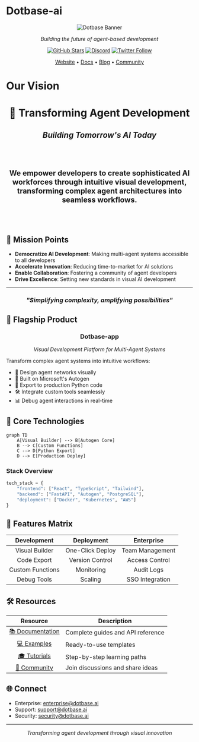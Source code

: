 # Dotbase-ai
<div align="center">

![Dotbase Banner](/api/placeholder/800/200)

*Building the future of agent-based development*

[![GitHub Stars](https://img.shields.io/github/stars/dotbase?style=flat-square&logo=github)](https://github.com/dotbase)
[![Discord](https://img.shields.io/discord/XXXXXX?style=flat-square&logo=discord)](https://discord.gg/dotbase)
[![Twitter Follow](https://img.shields.io/twitter/follow/dotbaseai?style=flat-square&logo=twitter)](https://twitter.com/dotbase)

[Website](https://dotbase.ai) • [Docs](https://docs.dotbase.ai) • [Blog](https://blog.dotbase.ai) • [Community](https://community.dotbase.ai)

</div>

# Our Vision

<div align="center">

# 🎯 Transforming Agent Development

## *Building Tomorrow's AI Today*

</div>

<div align="center" style="font-size: 1.2em; padding: 2em 0;">

### We empower developers to create sophisticated AI workforces through intuitive visual development, transforming complex agent architectures into seamless workflows.

</div>

## 🚀 Mission Points

- **Democratize AI Development**: Making multi-agent systems accessible to all developers
- **Accelerate Innovation**: Reducing time-to-market for AI solutions
- **Enable Collaboration**: Fostering a community of agent developers
- **Drive Excellence**: Setting new standards in visual AI development

<div align="center">

---

### *"Simplifying complexity, amplifying possibilities"*

</div>

## 🎯 Flagship Product

<div align="center">

### Dotbase-app
*Visual Development Platform for Multi-Agent Systems*

</div>

Transform complex agent systems into intuitive workflows:

- 🎨 Design agent networks visually
- 🤖 Built on Microsoft's Autogen
- 🔄 Export to production Python code
- 🛠️ Integrate custom tools seamlessly
- 📊 Debug agent interactions in real-time

## 🚀 Core Technologies

```mermaid
graph TD
    A[Visual Builder] --> B[Autogen Core]
    B --> C[Custom Functions]
    C --> D[Python Export]
    D --> E[Production Deploy]
```

### Stack Overview
```python
tech_stack = {
    "frontend": ["React", "TypeScript", "Tailwind"],
    "backend": ["FastAPI", "Autogen", "PostgreSQL"],
    "deployment": ["Docker", "Kubernetes", "AWS"]
}
```

## 🌟 Features Matrix

| Development | Deployment | Enterprise |
|:----------:|:----------:|:----------:|
| Visual Builder | One-Click Deploy | Team Management |
| Code Export | Version Control | Access Control |
| Custom Functions | Monitoring | Audit Logs |
| Debug Tools | Scaling | SSO Integration |

## 🛠️ Resources

<div align="center">

| Resource | Description |
|:--------:|-------------|
| [📚 Documentation](https://docs.dotbase.ai) | Complete guides and API reference |
| [💻 Examples](https://github.com/dotbase/examples) | Ready-to-use templates |
| [🎓 Tutorials](https://learn.dotbase.ai) | Step-by-step learning paths |
| [👥 Community](https://community.dotbase.ai) | Join discussions and share ideas |

</div>

## 🌐 Connect

- Enterprise: enterprise@dotbase.ai
- Support: support@dotbase.ai
- Security: security@dotbase.ai

<div align="center">

---

*Transforming agent development through visual innovation*

</div>
